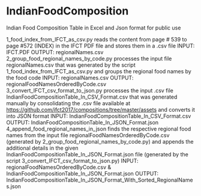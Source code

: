 # IndianFoodComposition
Indian Food Composition Table in Excel and Json format for public use

1_food_index_from_IFCT_as_csv.py reads the content from page # 539 to page #572 (INDEX) in the IFCT PDF file and stores them in a .csv file
   INPUT: IFCT.PDF
   OUTPUT: regionalNames.csv
2_group_food_regional_names_by_code.py processes the input file regionalNames.csv that was generated by the script 1_food_index_from_IFCT_as_csv.py and groups the regional food names by the food code 
   INPUT: regionalNames.csv 
   OUTPUT: regionalFoodNamesOrderedByCode.csv
3_convert_IFCT_csv_format_to_json.py processes the input .csv file IndianFoodCompositionTable_In_CSV_Format.csv that was generated manually by consolidating the .csv file available at https://github.com/ifct2017/compositions/tree/master/assets and converts it into JSON format
   INPUT: IndianFoodCompositionTable_In_CSV_Format.csv
   OUTPUT: IndianFoodCompositionTable_In_JSON_Format.json
4_append_food_regional_names_in_json finds the respective regional food names from the input file regionalFoodNamesOrderedByCode.csv (generated by   2_group_food_regional_names_by_code.py) and appends the additional details in the given IndianFoodCompositionTable_In_JSON_Format.json file (generated by the script 3_convert_IFCT_csv_format_to_json.py)
  INPUT: regionalFoodNamesOrderedByCode.csv & IndianFoodCompositionTable_In_JSON_Format.json
  OUTPUT: IndianFoodCompositionTable_In_JSON_Format_With_Sorted_RegionalNames.json
